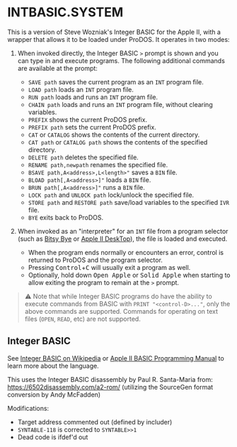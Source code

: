 # INTBASIC.SYSTEM

This is a version of Steve Wozniak's Integer BASIC for the Apple II, with a wrapper that allows it to be loaded under ProDOS. It operates in two modes:

1. When invoked directly, the Integer BASIC `>` prompt is shown and you can type in and execute programs. The following additional commands are available at the prompt:

   * `SAVE path` saves the current program as an `INT` program file.
   * `LOAD path` loads an `INT` program file.
   * `RUN path` loads and runs an `INT` program file.
   * `CHAIN path` loads and runs an `INT` program file, without clearing variables.
   * `PREFIX` shows the current ProDOS prefix.
   * `PREFIX path` sets the current ProDOS prefix.
   * `CAT` or `CATALOG` shows the contents of the current directory.
   * `CAT path` or `CATALOG path` shows the contents of the specified directory.
   * `DELETE path` deletes the specified file.
   * `RENAME path,newpath` renames the specified file.
   * `BSAVE path,A<address>,L<length>"` saves a `BIN` file.
   * `BLOAD path[,A<address>]"` loads a `BIN` file.
   * `BRUN path[,A<address>]"` runs a `BIN` file.
   * `LOCK path` and `UNLOCK path` lock/unlock the specified file.
   * `STORE path` and `RESTORE path` save/load variables to the specified `IVR` file.
   * `BYE` exits back to ProDOS.

2. When invoked as an "interpreter" for an `INT` file from a program selector (such as [Bitsy Bye](https://prodos8.com/bitsy-bye/) or [Apple II DeskTop](https://a2desktop.com)), the file is loaded and executed.

   * When the program ends normally or encounters an error, control is returned to ProDOS and the program selector.
   * Pressing <kbd>Control</kbd>+<kbd>C</kbd> will usually exit a program as well.
   * Optionally, hold down <kbd>Open Apple</kbd> or <kbd>Solid Apple</kbd> when starting to allow exiting the program to remain at the `>` prompt.

> ⚠️ Note that while Integer BASIC programs do have the ability to execute commands from BASIC with `PRINT "<control-D>..."`, only the above commands are supported. Commands for operating on text files (`OPEN`, `READ`, etc) are not supported.

## Integer BASIC

See [Integer BASIC on Wikipedia](https://en.wikipedia.org/wiki/Integer_BASIC) or [Apple II BASIC Programming Manual](http://cini.classiccmp.org/pdf/Apple/Apple%20II%20Basic%20Programming%20Manual.pdf) to learn more about the language.

This uses the Integer BASIC disassembly by Paul R. Santa-Maria from: https://6502disassembly.com/a2-rom/ (utilizing the SourceGen format conversion by Andy McFadden)

Modifications:

* Target address commented out (defined by includer)
* `SYNTABLE-118` is corrected to `SYNTABLE>>1`
* Dead code is ifdef'd out

